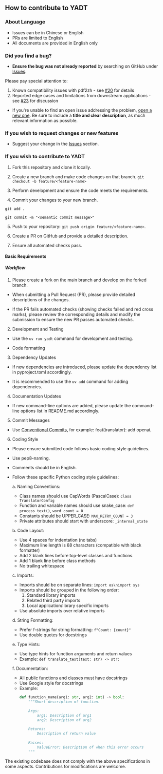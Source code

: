 ## How to contribute to YADT

### **About Language**

- Issues can be in Chinese or English
- PRs are limited to English
- All documents are provided in English only

### **Did you find a bug?**

- **Ensure the bug was not already reported** by searching on GitHub under [Issues](https://github.com/funstory-ai/yadt/issues).

Please pay special attention to:
1. Known compatibility issues with pdf2zh - see [#20](https://github.com/funstory-ai/yadt/issues/20) for details
2. Reported edge cases and limitations from downstream applications - see [#23](https://github.com/funstory-ai/yadt/issues/23) for discussion

- If you're unable to find an open issue addressing the problem, [open a new one](https://github.com/funstory-ai/yadt/issues/new?template=bug_report.md). Be sure to include a **title and clear description**, as much relevant information as possible.

### **If you wish to request changes or new features**

- Suggest your change in the [Issues](https://github.com/funstory-ai/yadt/issues/new?template=feature_request.md) section.

### **If you wish to contribute to YADT**

1. Fork this repository and clone it locally.
2. Create a new branch and make code changes on that branch. `git checkout -b feature/<feature-name>`
3. Perform development and ensure the code meets the requirements.

4. Commit your changes to your new branch.

```
git add .

git commit -m "<semantic commit message>"
```

5. Push to your repository: `git push origin feature/<feature-name>`.

6. Create a PR on GitHub and provide a detailed description.

7. Ensure all automated checks pass.

#### Basic Requirements

##### Workflow

1. Please create a fork on the main branch and develop on the forked branch.

- When submitting a Pull Request (PR), please provide detailed descriptions of the changes.

- If the PR fails automated checks (showing checks failed and red cross marks), please review the corresponding details and modify the submission to ensure the new PR passes automated checks.

2. Development and Testing

- Use the `uv run yadt` command for development and testing.

- Code formatting

3. Dependency Updates

- If new dependencies are introduced, please update the dependency list in pyproject.toml accordingly.

- It is recommended to use the `uv add` command for adding dependencies.

4. Documentation Updates

- If new command-line options are added, please update the command-line options list in README.md accordingly.

5. Commit Messages

- Use [Conventional Commits](https://www.conventionalcommits.org/en/v1.0.0/), for example: feat(translator): add openai.

6. Coding Style

- Please ensure submitted code follows basic coding style guidelines.
- Use pep8-naming.
- Comments should be in English.
- Follow these specific Python coding style guidelines:
  
  a. Naming Conventions:
     - Class names should use CapWords (PascalCase): `class TranslatorConfig`
     - Function and variable names should use snake_case: `def process_text()`, `word_count = 0`
     - Constants should be UPPER_CASE: `MAX_RETRY_COUNT = 3`
     - Private attributes should start with underscore: `_internal_state`
  
  b. Code Layout:
     - Use 4 spaces for indentation (no tabs)
     - Maximum line length is 88 characters (compatible with black formatter)
     - Add 2 blank lines before top-level classes and functions
     - Add 1 blank line before class methods
     - No trailing whitespace
  
  c. Imports:
     - Imports should be on separate lines: `import os\nimport sys`
     - Imports should be grouped in the following order:
       1. Standard library imports
       2. Related third party imports
       3. Local application/library specific imports
     - Use absolute imports over relative imports
  
  d. String Formatting:
     - Prefer f-strings for string formatting: `f"Count: {count}"`
     - Use double quotes for docstrings
  
  e. Type Hints:
     - Use type hints for function arguments and return values
     - Example: `def translate_text(text: str) -> str:`

  f. Documentation:
     - All public functions and classes must have docstrings
     - Use Google style for docstrings
     - Example:
       ```python
       def function_name(arg1: str, arg2: int) -> bool:
           """Short description of function.
           
           Args:
               arg1: Description of arg1
               arg2: Description of arg2
           
           Returns:
               Description of return value
           
           Raises:
               ValueError: Description of when this error occurs
           """
       ```


The existing codebase does not comply with the above specifications in some aspects. Contributions for modifications are welcome.
